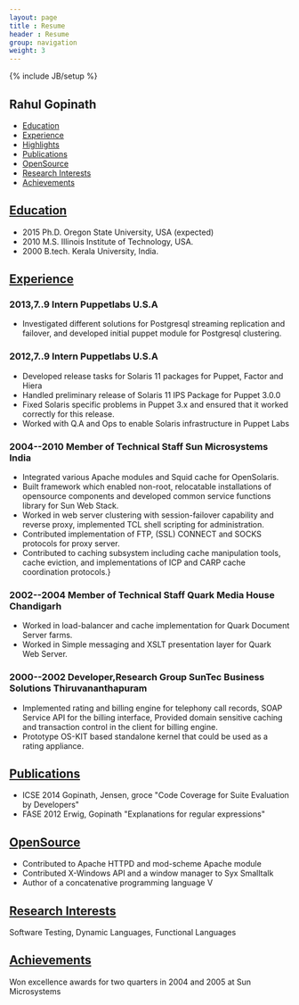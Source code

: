 ```yaml
---
layout: page
title : Resume
header : Resume
group: navigation
weight: 3
---
```

{% include JB/setup %}

## Rahul Gopinath

* [Education](#education)
* [Experience](#experience)
* [Highlights](#highlights)
* [Publications](#publications)
* [OpenSource](#opensource)
* [Research Interests](#research-interests)
* [Achievements](#achievements)

## [Education]()

* 2015 Ph.D. Oregon State University, USA (expected) 
* 2010 M.S. Illinois Institute of Technology, USA.
* 2000 B.tech. Kerala University, India.

## [Experience]()

### 2013,7..9 Intern Puppetlabs U.S.A

* Investigated different solutions for Postgresql streaming replication and failover, and developed initial puppet module for Postgresql clustering.

### 2012,7..9 Intern Puppetlabs U.S.A

* Developed release tasks for Solaris 11 packages for Puppet, Factor and Hiera
* Handled preliminary release of Solaris 11 IPS Package for Puppet 3.0.0
* Fixed Solaris specific problems in Puppet 3.x and ensured that it worked correctly for this release.
* Worked with Q.A and Ops to enable Solaris infrastructure in Puppet Labs

### 2004--2010 Member of Technical Staff Sun Microsystems India

* Integrated various Apache modules and Squid cache for OpenSolaris. 
* Built framework which enabled non-root, relocatable installations of opensource components
        and developed common service functions library for Sun Web Stack. 
* Worked in web server clustering with session-failover capability and reverse proxy, implemented TCL shell scripting for administration.
* Contributed implementation of FTP, (SSL) CONNECT and SOCKS protocols for proxy server.
* Contributed to caching subsystem including cache manipulation tools, cache eviction, and 
        implementations of ICP and CARP cache coordination protocols.}

### 2002--2004 Member of Technical Staff Quark Media House Chandigarh

* Worked in load-balancer and cache implementation for Quark Document Server farms.
* Worked in Simple messaging and XSLT presentation layer for Quark Web Server.

### 2000--2002 Developer,Research Group SunTec Business Solutions Thiruvananthapuram

* Implemented rating and billing engine for telephony call records, SOAP Service API for the billing        interface, Provided domain sensitive caching and transaction control in the client for billing engine. 
* Prototype OS-KIT based standalone kernel that could be used as a rating appliance.

## [Publications]()

* ICSE 2014 Gopinath, Jensen, groce "Code Coverage for Suite Evaluation by Developers"
* FASE 2012 Erwig, Gopinath "Explanations for regular expressions"

## [OpenSource]()

* Contributed to Apache HTTPD and mod-scheme Apache module
* Contributed X-Windows API and a window manager to Syx Smalltalk
* Author of a concatenative programming language V

## [Research Interests]()

Software Testing, Dynamic Languages, Functional Languages

## [Achievements]()

Won excellence awards for two quarters in 2004 and 2005 at Sun Microsystems


